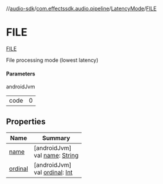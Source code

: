 //[audio-sdk](../../../../index.md)/[com.effectssdk.audio.pipeline](../../index.md)/[LatencyMode](../index.md)/[FILE](index.md)

# FILE

[FILE](index.md)

File processing mode (lowest latency)

#### Parameters

androidJvm

| | |
|---|---|
| code | 0 |

## Properties

| Name | Summary |
|---|---|
| [name](../-p-l-a-y-b-a-c-k/index.md#-372974862%2FProperties%2F1159088794) | [androidJvm]<br>val [name](../-p-l-a-y-b-a-c-k/index.md#-372974862%2FProperties%2F1159088794): [String](https://kotlinlang.org/api/core/kotlin-stdlib/kotlin/-string/index.html) |
| [ordinal](../-p-l-a-y-b-a-c-k/index.md#-739389684%2FProperties%2F1159088794) | [androidJvm]<br>val [ordinal](../-p-l-a-y-b-a-c-k/index.md#-739389684%2FProperties%2F1159088794): [Int](https://kotlinlang.org/api/core/kotlin-stdlib/kotlin/-int/index.html) |